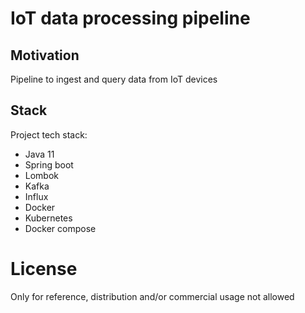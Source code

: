 # IoT data processing pipeline

## Motivation

Pipeline to ingest and query data from IoT devices

## Stack

Project tech stack:
  * Java 11 
  * Spring boot
  * Lombok
  * Kafka
  * Influx
  * Docker
  * Kubernetes
  * Docker compose

# License

Only for reference, distribution and/or commercial usage not allowed